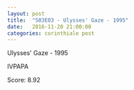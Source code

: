 ```yaml
---
layout: post
title:  "S03E03 - Ulysses' Gaze - 1995"
date:   2016-11-20 21:00:00
categories: corinthiale post
---
```

Ulysses' Gaze - 1995

IVPAPA

Score: 8.92
